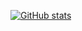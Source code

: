 [![GitHub stats](https://github-readme-stats.vercel.app/api?username=matinxht)](https://github.com/anuraghazra/github-readme-stats)
